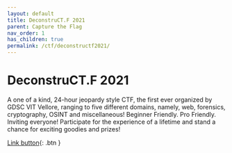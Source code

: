 ```yaml
---
layout: default
title: DeconstruCT.F 2021
parent: Capture the Flag
nav_order: 1
has_children: true
permalink: /ctf/deconstructf2021/
---
```


# DeconstruCT.F 2021

A one of a kind, 24-hour jeopardy style CTF, the first ever organized by GDSC VIT Vellore, ranging to five different domains, namely, web, forensics, cryptography, OSINT and miscellaneous!
Beginner Friendly. Pro Friendly.
Inviting everyone! Participate for the experience of a lifetime and stand a chance for exciting goodies and prizes!

[Link button](https://ctftime.org/event/1453/){: .btn }
